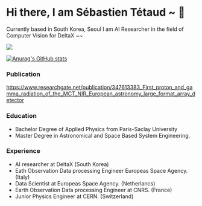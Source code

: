 # Hi there, I am Sébastien Tétaud  ~ 👋

Currently based in South Korea, Seoul I am AI Researcher in the field of Computer Vision for DeltaX ~~

![](https://visitor-badge.glitch.me/badge?page_id=tetaud-sebastien)

[![Anurag's GitHub stats](https://github-readme-stats.vercel.app/api?username=tetaud-sebastien)](https://github.com/tetaud-sebastien/github-readme-stats&show=reviews,discussions_started,discussions_answered)

### Publication 

https://www.researchgate.net/publication/347613383_First_proton_and_gamma_radiation_of_the_MCT_NIR_European_astronomy_large_format_array_detector

### Education 
 - Bachelor Degree of Applied Physics from Paris-Saclay University
 - Master Degree in Astronomical and Space Based System Engineering.

### Experience
- AI researcher at DeltaX (South Korea)
- Eath Observation Data processing Engineer Europeas Space Agency. (Italy)
- Data Scientist at Europeas Space Agency. (Netherlancs)
- Earth Observation Data processing Engineer at CNRS. (France)
- Junior Physics Engineer at CERN.  (Switzerland)
  

